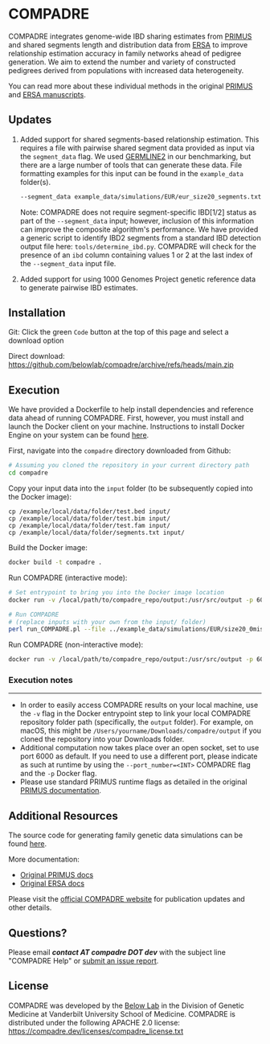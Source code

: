 # COMPADRE

COMPADRE integrates genome-wide IBD sharing estimates from [PRIMUS](https://primus.gs.washington.edu/primusweb/index.html) 
and shared segments length and distribution data from [ERSA](https://hufflab.org/software/ersa) to improve 
relationship estimation accuracy in family networks ahead of pedigree generation. 
We aim to extend the number and variety of constructed pedigrees derived from populations with increased data heterogeneity.

You can read more about these individual methods in the original [PRIMUS](https://compadre.dev/publications/primus.pdf) 
and [ERSA manuscripts](https://compadre.dev/publications/ersa.pdf).



## Updates

1. Added support for shared segments-based relationship estimation. This requires a file with pairwise shared segment data provided as input via the `segment_data` flag. We used [GERMLINE2](https://github.com/gusevlab/germline2) in our benchmarking, but there are a large number of tools that can generate these data. File formatting examples for this input can be found in the `example_data` folder(s).

    ```bash
    --segment_data example_data/simulations/EUR/eur_size20_segments.txt
    ```

    Note: COMPADRE does not require segment-specific IBD[1/2] status as part of the `--segment_data` input; however, inclusion of this information can improve the composite algorithm's performance. We have provided a generic script to identify IBD2 segments from a standard IBD detection output file here: `tools/determine_ibd.py`. COMPADRE will check for the presence of an `ibd` column containing values 1 or 2 at the last index of the `--segment_data` input file. 

2. Added support for using 1000 Genomes Project genetic reference data to generate pairwise IBD estimates.


## Installation

Git: Click the green `Code` button at the top of this page and select a download option

Direct download: https://github.com/belowlab/compadre/archive/refs/heads/main.zip



## Execution

We have provided a Dockerfile to help install dependencies and reference data ahead of running COMPADRE. First, however, you must install and launch the Docker client on your machine. Instructions to install Docker Engine on your system can be found [here](https://docs.docker.com/engine/install/).

First, navigate into the `compadre` directory downloaded from Github:

```bash
# Assuming you cloned the repository in your current directory path
cd compadre
```

Copy your input data into the `input` folder (to be subsequently copied into the Docker image):

```
cp /example/local/data/folder/test.bed input/
cp /example/local/data/folder/test.bim input/
cp /example/local/data/folder/test.fam input/
cp /example/local/data/folder/segments.txt input/
```

Build the Docker image:

```bash
docker build -t compadre .
```

Run COMPADRE (interactive mode):

```bash
# Set entrypoint to bring you into the Docker image location
docker run -v /local/path/to/compadre_repo/output:/usr/src/output -p 6000:6000 -it --entrypoint /bin/bash compadre:latest 

# Run COMPADRE 
# (replace inputs with your own from the input/ folder)
perl run_COMPADRE.pl --file ../example_data/simulations/EUR/size20_0missing/eur_20_0 --segment_data ../example_data/simulations/EUR/eur_size20_segments.txt --genome --output ../output/eur_test --verbose 3
```

Run COMPADRE (non-interactive mode):

```bash
docker run -v /local/path/to/compadre_repo/output:/usr/src/output -p 6000:6000 compadre --file ../example_data/simulations/AMR/size20_0missing/amr_20_0 --segment_data ../example_data/simulations/AMR/amr_size20_segments.txt --genome --output ../output/amr_test --verbose 3
```


### Execution notes
---
- In order to easily access COMPADRE results on your local machine, use the `-v` flag in the Docker entrypoint step to link your local COMPADRE repository folder path (specifically, the `output` folder). For example, on macOS, this might be `/Users/yourname/Downloads/compadre/output` if you cloned the repository into your Downloads folder. 
- Additional computation now takes place over an open socket, set to use port 6000 as default. If you need to use a different port, please indicate as such  at runtime by using the `--port_number=<INT>` COMPADRE flag and the `-p` Docker flag. 
- Please use standard PRIMUS runtime flags as detailed in the original [PRIMUS documentation](https://primus.gs.washington.edu/primusweb/res/documentation.html). 



## Additional Resources

The source code for generating family genetic data simulations can be found [here](https://github.com/belowlab/unified-simulations). 

More documentation:
- [Original PRIMUS docs](https://primus.gs.washington.edu/primusweb/res/documentation.html)
- [Original ERSA docs](https://hufflab.org/software/ersa/)

Please visit the [official COMPADRE website](https://compadre.dev/about) for publication updates and other details. 



## Questions?

Please email <strong><i>contact AT compadre DOT dev</strong></i> with the subject line "COMPADRE Help" or [submit an issue report](https://github.com/belowlab/compadre/issues). 



## License

COMPADRE was developed by the [Below Lab](https://thebelowlab.com) in the Division of Genetic Medicine at Vanderbilt University School of Medicine. COMPADRE is distributed under the following APACHE 2.0 license: https://compadre.dev/licenses/compadre_license.txt
